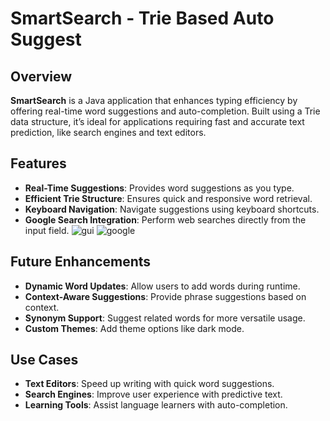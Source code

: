 # SmartSearch - Trie Based Auto Suggest

## Overview
**SmartSearch** is a Java application that enhances typing efficiency by offering real-time word suggestions and auto-completion. Built using a Trie data structure, it’s ideal for applications requiring fast and accurate text prediction, like search engines and text editors.

## Features
- **Real-Time Suggestions**: Provides word suggestions as you type.
- **Efficient Trie Structure**: Ensures quick and responsive word retrieval.
- **Keyboard Navigation**: Navigate suggestions using keyboard shortcuts.
- **Google Search Integration**: Perform web searches directly from the input field.
![gui](https://github.com/user-attachments/assets/3af7a652-a3c5-4c5d-b959-91e3744919f4)
![google](https://github.com/user-attachments/assets/1247ff21-71fd-434e-8e78-ac822157d913)

## Future Enhancements
- **Dynamic Word Updates**: Allow users to add words during runtime.
- **Context-Aware Suggestions**: Provide phrase suggestions based on context.
- **Synonym Support**: Suggest related words for more versatile usage.
- **Custom Themes**: Add theme options like dark mode.

## Use Cases
- **Text Editors**: Speed up writing with quick word suggestions.
- **Search Engines**: Improve user experience with predictive text.
- **Learning Tools**: Assist language learners with auto-completion.
